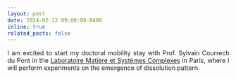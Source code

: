 ```yaml
---
layout: post
date: 2024-02-12 09:00:00-0400
inline: true
related_posts: false
---
```


<div style="text-align: justify">I am excited to start my doctoral mobility stay with Prof. Sylvain Courrech du Pont in the <a href='https://msc.u-paris.fr'>Laboratoire Matière et Systèmes Complexes</a> in Paris, where I will perform experiments on the emergence of dissolution pattern.</div>
